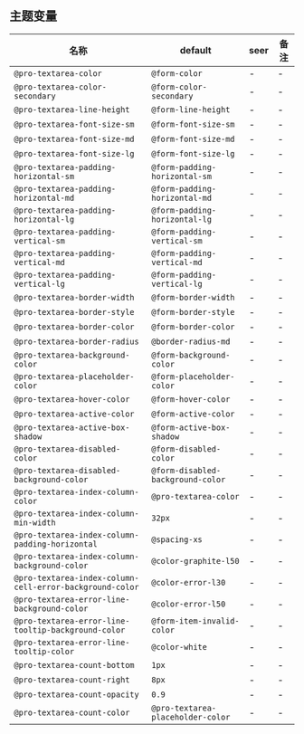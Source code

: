 ## 主题变量

| 名称 | default | seer | 备注 |
| --- | --- | --- | --- |
| `@pro-textarea-color` | `@form-color` | - | - |
| `@pro-textarea-color-secondary` | `@form-color-secondary` | - | - |
| `@pro-textarea-line-height` | `@form-line-height` | - | - |
| `@pro-textarea-font-size-sm` | `@form-font-size-sm` | - | - |
| `@pro-textarea-font-size-md` | `@form-font-size-md` | - | - |
| `@pro-textarea-font-size-lg` | `@form-font-size-lg` | - | - |
| `@pro-textarea-padding-horizontal-sm` | `@form-padding-horizontal-sm` | - | - |
| `@pro-textarea-padding-horizontal-md` | `@form-padding-horizontal-md` | - | - |
| `@pro-textarea-padding-horizontal-lg` | `@form-padding-horizontal-lg` | - | - |
| `@pro-textarea-padding-vertical-sm` | `@form-padding-vertical-sm` | - | - |
| `@pro-textarea-padding-vertical-md` | `@form-padding-vertical-md` | - | - |
| `@pro-textarea-padding-vertical-lg` | `@form-padding-vertical-lg` | - | - |
| `@pro-textarea-border-width` | `@form-border-width` | - | - |
| `@pro-textarea-border-style` | `@form-border-style` | - | - |
| `@pro-textarea-border-color` | `@form-border-color` | - | - |
| `@pro-textarea-border-radius` | `@border-radius-md` | - | - |
| `@pro-textarea-background-color` | `@form-background-color` | - | - |
| `@pro-textarea-placeholder-color` | `@form-placeholder-color` | - | - |
| `@pro-textarea-hover-color` | `@form-hover-color` | - | - |
| `@pro-textarea-active-color` | `@form-active-color` | - | - |
| `@pro-textarea-active-box-shadow` | `@form-active-box-shadow` | - | - |
| `@pro-textarea-disabled-color` | `@form-disabled-color` | - | - |
| `@pro-textarea-disabled-background-color` | `@form-disabled-background-color` | - | - |
| `@pro-textarea-index-column-color` | `@pro-textarea-color` | - | - |
| `@pro-textarea-index-column-min-width` | `32px` | - | - |
| `@pro-textarea-index-column-padding-horizontal` | `@spacing-xs` | - | - |
| `@pro-textarea-index-column-background-color` | `@color-graphite-l50` | - | - |
| `@pro-textarea-index-column-cell-error-background-color` | `@color-error-l30` | - | - |
| `@pro-textarea-error-line-background-color` | `@color-error-l50` | - | - |
| `@pro-textarea-error-line-tooltip-background-color` | `@form-item-invalid-color` | - | - |
| `@pro-textarea-error-line-tooltip-color` | `@color-white` | - | - |
| `@pro-textarea-count-bottom` | `1px` | - | - |
| `@pro-textarea-count-right` | `8px` | - | - |
| `@pro-textarea-count-opacity` | `0.9` | - | - |
| `@pro-textarea-count-color` | `@pro-textarea-placeholder-color` | - | - |
